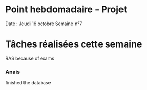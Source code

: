 # Point hebdomadaire - Projet

Date : Jeudi 16 octobre
Semaine n°7

# Tâches réalisées cette semaine

RAS because of exams

### Anais
finished the database 
